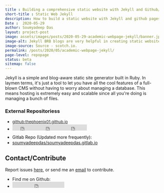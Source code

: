 ```yaml
---
title : Building a comprehensive static website with Jekyll and Github/Gitlab pages.
short-title : Static Web Jekyll
description: How to build a static website with Jekyll and github pages, fully optimized for academics with blogs, code repositories, and dedicated research pages. Advanced tutorials to implement SEO.
Date :  2020-05-29
author: Soumyadeep Das
layout: project-post
image: assets/images/posts/2020-05-29-academic-webpage-jekyll/banner.jpg
image-alt: Jekyll BRB blogs are very helpful in creating static websites.
image-source: Source - scotch.io.
permalink: /posts/2020/05/academic-webpage-jekyll/
page-level: repopage
status: beta 
sitemap: false
---
```

 
<!-- Add images to assets/images/posts/2020-05-29-academic-webpage-jekyll -->
<!-- Body of your blog post goes here -->
Jekyll is a simple and blog-aware static site generator built in Ruby. In laymen terms, it's just a tool to let you have all the cool features of a full-blown CMS without having to worry about managing a database. This means hosting is extremely easy and scalable since all you're doing is managing a bunch of files.

### External Repositoriess
<ul class="actions" style="margin-bottom: 5px; padding-bottom: 5px;">
    <li style="height: 18; vertical-align: top;"><a href="https://github.com/lordparthurnaax/thephoenix01.github.io" style="font-size: small;" class="tag_marker"> <span>github:thephoenix01.github.io</span></a></li>
    <li><iframe src="https://ghbtns.com/github-btn.html?user=thephoenix01&repo=thephoenix01.github.io&type=star&count=true" frameborder="0" scrolling="0" width="78" height="20" title="GitHub"></iframe><iframe src="https://ghbtns.com/github-btn.html?user=thephoenix01&repo=thephoenix01.github.io&type=watch&count=true&v=2" frameborder="0" scrolling="0" width="88" height="20" title="GitHub"></iframe><iframe src="https://ghbtns.com/github-btn.html?user=thephoenix01&repo=thephoenix01.github.io&type=fork&count=true" frameborder="0" scrolling="0" width="78" height="20" title="GitHub"></iframe></li>
</ul>
<ul class="actions" style="margin-top: 0; padding-top: 0;">
    <li style="height: 18; vertical-align: top;"><a style="cursor: text; color: #111;" > <span>Gitlab Repo (Updated more frequently): </span></a></li>
    <li style="margin-right: 0px; padding-right: 0px;"><a style="margin-right: 0px; padding-right: 0px;" href="https://gitlab.com/soumyadeepdas/soumyadeepdas.gitlab.io" class="tag_btn"><span>soumyadeepdas/soumyadeepdas.gitlab.io</span></a></li>
</ul>


## Contact/Contribute

Report issues [here](https://gitlab.com/soumyadeepdas/soumyadeepdas.gitlab.io/issues), or send me an [email](mailto:soumyadeep.das.phy14@iitbhu.ac.in?subject=[GitLab]%20soumyadeepdas.gitlab.io) to contribute.

<ul class="actions">
<li>Find me on Github: </li>
<li><iframe src="https://ghbtns.com/github-btn.html?user=lordparthurnaax&type=follow&count=true" frameborder="0" scrolling="0" width="170" height="20" title="GitHub"></iframe></li>
</ul>
